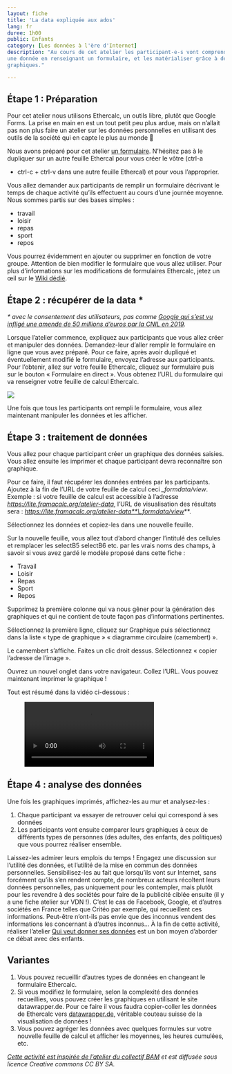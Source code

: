 ```yaml
---
layout: fiche
title: 'La data expliquée aux ados'
lang: fr
duree: 1h00
public: Enfants
category: [Les données à l'ère d'Internet]
description: "Au cours de cet atelier les participant-e-s vont comprendre ce qu’est
une donnée en renseignant un formulaire, et les matérialiser grâce à des
graphiques."

---
```


Étape 1 : Préparation
---------------------

Pour cet atelier nous utilisons Ethercalc, un outils libre, plutôt que
Google Forms. La prise en main en est un tout petit peu plus ardue, mais
on n’allait pas non plus faire un atelier sur les données personnelles
en utilisant des outils de la société qui en capte le plus au monde 🙂

Nous avons préparé pour cet atelier [un
formulaire](https://lite.framacalc.org/atelier-data). N’hésitez pas à le
dupliquer sur un autre feuille Ethercal pour vous créer le vôtre (ctrl-a
+ ctrl-c + ctrl-v dans une autre feuille Ethercal) et pour vous
l’approprier.

Vous allez demander aux participants de remplir un formulaire décrivant
le temps de chaque activité qu’ils effectuent au cours d’une journée
moyenne. Nous sommes partis sur des bases simples :

-   travail
-   loisir
-   repas
-   sport
-   repos

Vous pourrez évidemment en ajouter ou supprimer en fonction de votre
groupe. Attention de bien modifier le formulaire que vous allez
utiliser. Pour plus d’informations sur les modifications de formulaires
Ethercalc, jetez un œil sur le [Wiki
dédié](https://github.com/audreyt/ethercalc/wiki/HomeFr).

Étape 2 : récupérer de la data \*
---------------------------------

*\* avec le consentement des utilisateurs, pas comme [Google qui s’est
vu infligé une amende de 50 millions d’euros par la CNIL en
2019](https://www.lemonde.fr/pixels/article/2019/01/21/donnees-personnelles-la-cnil-condamne-google-a-une-amende-record-de-50-millions-d-euros_5412337_4408996.html).*

Lorsque l’atelier commence, expliquez aux participants que vous allez
créer et manipuler des données. Demandez-leur d’aller remplir le
formulaire en ligne que vous avez préparé. Pour ce faire, après avoir
dupliqué et éventuellement modifié le formulaire, envoyez l’adresse aux
participants. Pour l’obtenir, allez sur votre feuille Ethercalc, cliquez
sur formulaire puis sur le bouton « Formulaire en direct ». Vous obtenez
l’URL du formulaire qui va renseigner votre feuille de calcul Ethercalc.

![](https://nothing2hide.org/fr/wp-content/uploads/sites/3/2019/09/data1.png)

Une fois que tous les participants ont rempli le formulaire, vous allez
maintenant manipuler les données et les afficher.

Étape 3 : traitement de données
-------------------------------

Vous allez pour chaque participant créer un graphique des données
saisies. Vous allez ensuite les imprimer et chaque participant devra
reconnaître son graphique.

Pour ce faire, il faut récupérer les données entrées par les
participants. Ajoutez à la fin de l’URL de votre feuille de calcul ceci
*\_formdata/view*. Exemple : si votre feuille de calcul est accessible à
l’adresse *https://lite.framacalc.org/atelier-data*, l’URL de
visualisation des résultats sera :
*https://lite.framacalc.org/atelier-data**\_formdata/view***.

Sélectionnez les données et copiez-les dans une nouvelle feuille.

Sur la nouvelle feuille, vous allez tout d’abord changer l’intitulé des
cellules et remplacer les selectB5 selectB6 etc. par les vrais noms des
champs, à savoir si vous avez gardé le modèle proposé dans cette fiche :

-   Travail
-   Loisir
-   Repas
-   Sport
-   Repos

Supprimez la première colonne qui va nous gêner pour la génération des
graphiques et qui ne contient de toute façon pas d’informations
pertinentes.

Sélectionnez la première ligne, cliquez sur Graphique puis sélectionnez
dans la liste « type de graphique » « diagramme circulaire
(camembert) ».

Le camembert s’affiche. Faites un clic droit dessus. Sélectionnez
« copier l’adresse de l’image ».

Ouvrez un nouvel onglet dans votre navigateur. Collez l’URL. Vous pouvez
maintenant imprimer le graphique !

Tout est résumé dans la vidéo ci-dessous :

<figure>
    <video controls src="https://nothing2hide.org/fr/wp-content/uploads/sites/3/2019/09/Ethercalc.m4v.mp4"></video>
</figure>


Étape 4 : analyse des données
-----------------------------

Une fois les graphiques imprimés, affichez-les au mur et analysez-les :

1.  Chaque participant va essayer de retrouver celui qui correspond à
    ses données
2.  Les participants vont ensuite comparer leurs graphiques à ceux de
    différents types de personnes (des adultes, des enfants, des
    politiques) que vous pourrez réaliser ensemble.

Laissez-les admirer leurs emplois du temps ! Engagez une discussion sur
l’utilité des données, et l’utilité de la mise en commun des données
personnelles. Sensibilisez-les au fait que lorsqu’ils vont sur Internet,
sans forcément qu’ils s’en rendent compte, de nombreux acteurs récoltent
leurs données personnelles, pas uniquement pour les contempler, mais
plutôt pour les revendre à des sociétés pour faire de la publicité
ciblée ensuite (il y a une fiche atelier sur VDN !). C’est le cas de
Facebook, Google, et d’autres sociétés en France telles que Critéo par
exemple, qui recueillent ces informations. Peut-être n’ont-ils pas envie
que des inconnus vendent des informations les concernant à d’autres
inconnus… À la fin de cette activité, réaliser l’atelier [Qui veut
donner ses données](https://voyageursdunumerique.fr/fiche/qui-veut-donner-ses-donnees/)
est un bon moyen d’aborder ce débat avec des enfants.

Variantes
---------

1.  Vous pouvez recueillir d’autres types de données en changeant le
    formulaire Ethercalc.
2.  Si vous modifiez le formulaire, selon la complexité des données
    recueillies, vous pouvez créer les graphiques en utilisant le site
    datawrapper.de. Pour ce faire il vous faudra copier-coller les
    données de Ethercalc vers
    [datawrapper.de](https://app.datawrapper.de/), véritable couteau
    suisse de la visualisation de données !
3.  Vous pouvez agréger les données avec quelques formules sur votre
    nouvelle feuille de calcul et afficher les moyennes, les heures
    cumulées, etc.

*[Cette activité est inspirée de l’atelier du collectif
BAM](https://collectifbam.fr/projets/realisations/atelier-1-2-3-data/details)
et est diffusée sous licence Creative commons CC BY SA.*
